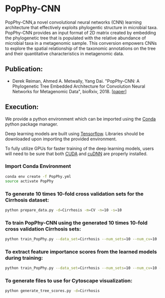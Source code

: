 # PopPhy-CNN

PopPhy-CNN,a novel convolutional neural networks (CNN) learning architecture that effectively exploits phylogentic structure in microbial taxa. PopPhy-CNN provides an input format of 2D matrix created by embedding the phylogenetic tree that is populated with the relative abundance of microbial taxa in a metagenomic sample. This conversion empowers CNNs to explore the spatial relationship of the taxonomic annotations on the tree and their quantitative characteristics in metagenomic data.


## Publication:
* Derek Reiman, Ahmed A. Metwally, Yang Dai. "PopPhy-CNN: A Phylogenetic Tree Embedded Architecture for Convolution Neural Networks for Metagenomic Data", bioRxiv, 2018.  [[paper](https://www.biorxiv.org/content/early/2018/01/31/257931)]

## Execution:

We provide a python environment which can be imported using the [Conda](https://www.anaconda.com/distribution/) python package manager.

Deep learning models are built using [Tensorflow](https://www.tensorflow.org/). Libraries should be downloaded upon importing the provided environment.

To fully utilize GPUs for faster training of the deep learning models, users will need to be sure that both [CUDA](https://developer.nvidia.com/cuda-toolkit-archive) and [cuDNN](https://developer.nvidia.com/cudnn) are properly installed.

### Import Conda Environment

```bash
conda env create -f PopPhy.yml
source activate PopPhy
``` 
  
### To generate 10 times 10-fold cross validation sets for the Cirrhosis dataset:

```bash
python prepare_data.py -d=Cirrhosis -m=CV -n=10 -s=10
``` 

### To train PopPhy-CNN using the generated 10 times 10-fold cross validation Cirrhosis sets:
```bash
python train_PopPhy.py --data_set=Cirrhosis --num_sets=10 --num_cv=10 
```

### To extract feature importance scores from the learned models during training:
```bash
python train_PopPhy.py --data_set=Cirrhosis --num_sets=10 --num_cv=10 --eval_features=True
```

### To generate files to use for Cytoscape visualization:
```bash
python generate_tree_scores.py -d=Cirrhosis
```


